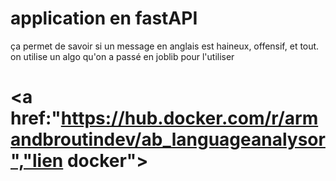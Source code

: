 # application en fastAPI
ça permet de savoir si un message en anglais est haineux, offensif, et tout.
on utilise un algo qu'on a passé en joblib pour l'utiliser
# <a href:"https://hub.docker.com/r/armandbroutindev/ab_languageanalysor","lien docker">
